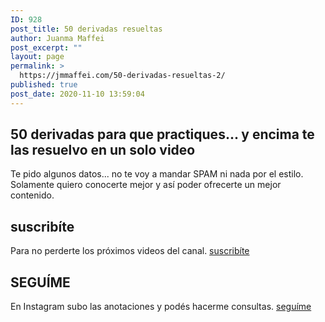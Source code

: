 ```yaml
---
ID: 928
post_title: 50 derivadas resueltas
author: Juanma Maffei
post_excerpt: ""
layout: page
permalink: >
  https://jmmaffei.com/50-derivadas-resueltas-2/
published: true
post_date: 2020-11-10 13:59:04
---
```

<h2>50 derivadas para que practiques... y encima te las resuelvo en un solo video</h2>
Te pido algunos datos... no te voy a mandar SPAM ni nada por el estilo. Solamente quiero conocerte mejor y así poder ofrecerte un mejor contenido.
<h2>suscribíte</h2>
Para no perderte los próximos videos del canal.

<a href="https://www.youtube.com/c/juanmamaffei?sub_confirmation=1" target="_blank" role="button" rel="noopener noreferrer">
suscribíte
</a>
<h2>SEGUÍME</h2>
En Instagram subo las anotaciones y podés hacerme consultas.

<a href="https://www.instagram.com/juanmamaffei_matematica/" target="_blank" role="button" rel="noopener noreferrer">
seguíme
</a>